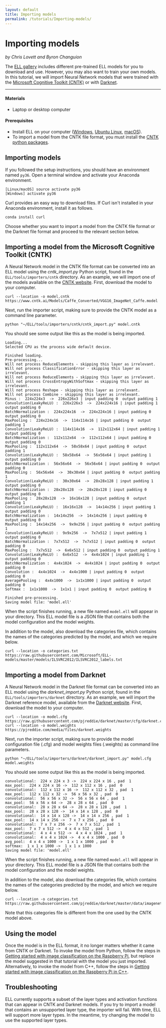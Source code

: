 ```yaml
---
layout: default
title: Importing models
permalink: /tutorials/Importing-models/
---
```


# Importing models

*by Chris Lovett and Byron Changuion*

The [ELL gallery](/ELL/gallery/) includes different pre-trained ELL models for you to download and use. However, you may also want to train your own models. In this tutorial, we will import Neural Network models that were trained with the [Microsoft Cognitive Toolkit (CNTK)](https://www.microsoft.com/en-us/cognitive-toolkit/) or with [Darknet](https://pjreddie.com/darknet/). 

---

#### Materials

* Laptop or desktop computer

#### Prerequisites

* Install ELL on your computer ([Windows](https://github.com/Microsoft/ELL/blob/master/INSTALL-Windows.md), [Ubuntu Linux](https://github.com/Microsoft/ELL/blob/master/INSTALL-Ubuntu.md), [macOS](https://github.com/Microsoft/ELL/blob/master/INSTALL-Mac.md)).
* To import a model from the CNTK file format, you must install the [CNTK python packages](https://docs.microsoft.com/en-us/cognitive-toolkit/setup-cntk-on-your-machine).

## Importing models

If you followed the setup instructions, you should have an environment named `py36`. Open a terminal window and activate your Anaconda environment. 

```shell
[Linux/macOS] source activate py36
[Windows] activate py36
```

Curl provides an easy way to download files. If Curl isn't installed in your Anaconda environment, install it as follows. 

```shell
conda install curl
```

Choose whether you want to import a model from the CNTK file format or the Darknet file format and proceed to the relevant section below.

## Importing a model from the Microsoft Cognitive Toolkit (CNTK)

A Neural Network model in the CNTK file format can be converted into an ELL model using the *cntk_import.py* Python script, found in the `ELL/tools/importers/cntk` directory. As an example, we will import one of the models available on the [CNTK website](https://www.microsoft.com/en-us/cognitive-toolkit/). First, download the model to your computer.

```shell
curl --location -o model.cntk https://www.cntk.ai/Models/Caffe_Converted/VGG16_ImageNet_Caffe.model
```

Next, run the importer script, making sure to provide the CNTK model as a command line parameter.

```shell
python "~/ELL/tools/importers/cntk/cntk_import.py" model.cntk
```

You should see some output like this as the model is being imported. 

```
Loading...
Selected CPU as the process wide default device.

Finished loading.
Pre-processing...
Will not process ReduceElements - skipping this layer as irrelevant.
Will not process ClassificationError - skipping this layer as irrelevant.
Will not process ReduceElements - skipping this layer as irrelevant.
Will not process CrossEntropyWithSoftmax - skipping this layer as irrelevant.
Will not process Reshape - skipping this layer as irrelevant.
Will not process Combine - skipping this layer as irrelevant.
Minus :  224x224x3  ->  226x226x3 | input padding 0  output padding 1
Convolution(LeakyReLU) :  226x226x3  ->  224x224x16 | input padding 1  output padding 0
BatchNormalization :  224x224x16  ->  224x224x16 | input padding 0  output padding 0
MaxPooling :  224x224x16  ->  114x114x16 | input padding 0  output padding 1
Convolution(LeakyReLU) :  114x114x16  ->  112x112x64 | input padding 1  output padding 0
BatchNormalization :  112x112x64  ->  112x112x64 | input padding 0  output padding 0
MaxPooling :  112x112x64  ->  58x58x64 | input padding 0  output padding 1
Convolution(LeakyReLU) :  58x58x64  ->  56x56x64 | input padding 1  output padding 0
BatchNormalization :  56x56x64  ->  56x56x64 | input padding 0  output padding 0
MaxPooling :  56x56x64  ->  30x30x64 | input padding 0  output padding 1
Convolution(LeakyReLU) :  30x30x64  ->  28x28x128 | input padding 1  output padding 0
BatchNormalization :  28x28x128  ->  28x28x128 | input padding 0  output padding 0
MaxPooling :  28x28x128  ->  16x16x128 | input padding 0  output padding 1
Convolution(LeakyReLU) :  16x16x128  ->  14x14x256 | input padding 1  output padding 0
BatchNormalization :  14x14x256  ->  14x14x256 | input padding 0  output padding 0
MaxPooling :  14x14x256  ->  9x9x256 | input padding 0  output padding 1
Convolution(LeakyReLU) :  9x9x256  ->  7x7x512 | input padding 1  output padding 0
BatchNormalization :  7x7x512  ->  7x7x512 | input padding 0  output padding 0
MaxPooling :  7x7x512  ->  6x6x512 | input padding 0  output padding 1
Convolution(LeakyReLU) :  6x6x512  ->  4x4x1024 | input padding 1  output padding 0
BatchNormalization :  4x4x1024  ->  4x4x1024 | input padding 0  output padding 0
Convolution :  4x4x1024  ->  4x4x1000 | input padding 0  output padding 0
AveragePooling :  4x4x1000  ->  1x1x1000 | input padding 0  output padding 0
Softmax :  1x1x1000  ->  1x1x1 | input padding 0  output padding 0

Finished pre-processing.
Saving model file: 'model.ell'
```

When the script finishes running, a new file named `model.ell` will appear in your directory. This ELL model file is a JSON file that contains both the model configuration and the model weights. 

In addition to the model, also download the categories file, which contains the names of the categories predicted by the model, and which we require below.

```shell
curl --location -o categories.txt https://raw.githubusercontent.com/Microsoft/ELL-models/master/models/ILSVRC2012/ILSVRC2012_labels.txt
```

## Importing a model from Darknet

A Neural Network model in the Darknet file format can be converted into an ELL model using the *darknet_import.py* Python script, found in the `ELL/tools/importers/darknet` directory. As an example, we will import the Darknet reference model, available from the [Darknet website](https://pjreddie.com/darknet/). First, download the model to your computer.

```shell
curl --location -o model.cfg https://raw.githubusercontent.com/pjreddie/darknet/master/cfg/darknet.cfg
curl --location -o model.weights https://pjreddie.com/media/files/darknet.weights
```

Next, run the importer script, making sure to provide the model configuration file (.cfg) and model weights files (.weights) as command line parameters.

```shell
python "~/ELL/tools/importers/darknet/darknet_import.py" model.cfg model.weights
```

You should see some output like this as the model is being imported. 

```
convolutional:  224 x 224 x 3 ->  224 x 224 x 16 , pad  1
max_pool:  224 x 224 x 16 ->  112 x 112 x 16 , pad  0
convolutional:  112 x 112 x 16 ->  112 x 112 x 32 , pad  1
max_pool:  112 x 112 x 32 ->  56 x 56 x 32 , pad  0
convolutional:  56 x 56 x 32 ->  56 x 56 x 64 , pad  1
max_pool:  56 x 56 x 64 ->  28 x 28 x 64 , pad  0
convolutional:  28 x 28 x 64 ->  28 x 28 x 128 , pad  1
max_pool:  28 x 28 x 128 ->  14 x 14 x 128 , pad  0
convolutional:  14 x 14 x 128 ->  14 x 14 x 256 , pad  1
max_pool:  14 x 14 x 256 ->  7 x 7 x 256 , pad  0
convolutional:  7 x 7 x 256 ->  7 x 7 x 512 , pad  1
max_pool:  7 x 7 x 512 ->  4 x 4 x 512 , pad  1
convolutional:  4 x 4 x 512 ->  4 x 4 x 1024 , pad  1
convolutional:  4 x 4 x 1024 ->  4 x 4 x 1000 , pad  0
avg_pool:  4 x 4 x 1000 ->  1 x 1 x 1000 , pad  0
softmax:  1 x 1 x 1000 ->  1 x 1 x 1000
Saving model file: 'model.ell'
```

When the script finishes running, a new file named `model.ell` will appear in your directory. This ELL model file is a JSON file that contains both the model configuration and the model weights. 

In addition to the model, also download the categories file, which contains the names of the categories predicted by the model, and which we require below.

```shell
curl --location -o categories.txt https://raw.githubusercontent.com/pjreddie/darknet/master/data/imagenet.shortnames.list
```

Note that this categories file is different from the one used by the CNTK model above. 

## Using the model

Once the model is in the ELL format, it no longer matters whether it came from CNTK or Darknet. To invoke the model from Python, follow the steps in [Getting started with image classification on the Raspberry Pi](/ELL/tutorials/Getting-started-with-image-classification-on-the-Raspberry-Pi/), but replace the model suggested in that tutorial with the model you just imported. Alternatively, to invoke the model from C++, follow the steps in [Getting started with image classification on the Raspberry Pi in C++](/ELL/tutorials/Getting-started-with-image-classification-in-cpp/). 

## Troubleshooting

ELL currently supports a subset of the layer types and activation functions that can appear in CNTK and Darknet models. If you try to import a model that contains an unsupported layer type, the importer will fail. With time, ELL will support more layer types. In the meantime, try changing the model to use the supported layer types. 
